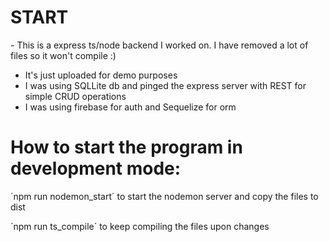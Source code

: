 # START
- This is a express ts/node backend I worked on. I have removed a lot of files so it won't compile :)
- It's just uploaded for demo purposes
- I was using SQLLite db and pinged the express server with REST for simple CRUD operations
- I was using firebase for auth and Sequelize for orm


# How to start the program in development mode:
´npm run nodemon_start´ to start the nodemon server and copy the files to dist

´npm run ts_compile´ to keep compiling the files upon changes